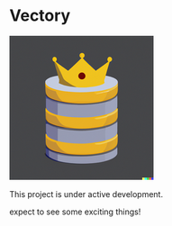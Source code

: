 # Vectory
![](docs/logo.png)

This project is under active development.

expect to see some exciting things!
